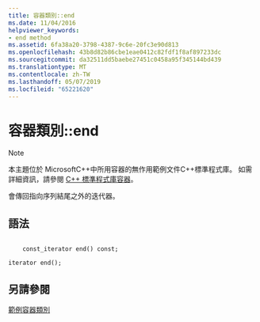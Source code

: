 ```yaml
---
title: 容器類別::end
ms.date: 11/04/2016
helpviewer_keywords:
- end method
ms.assetid: 6fa38a20-3798-4387-9c6e-20fc3e90d813
ms.openlocfilehash: 43b8d82b86cbe1eae0412c82fdf1f8af897233dc
ms.sourcegitcommit: da32511dd5baebe27451c0458a95f345144bd439
ms.translationtype: MT
ms.contentlocale: zh-TW
ms.lasthandoff: 05/07/2019
ms.locfileid: "65221620"
---
```

# <a name="container-classend"></a>容器類別::end

> [!NOTE]
> 本主題位於 MicrosoftC++中所用容器的無作用範例文件C++標準程式庫。 如需詳細資訊，請參閱 [C++ 標準程式庫容器](../standard-library/stl-containers.md)。

會傳回指向序列結尾之外的迭代器。

## <a name="syntax"></a>語法

```

    const_iterator end() const;

iterator end();
```

## <a name="see-also"></a>另請參閱

[範例容器類別](../standard-library/sample-container-class.md)<br/>

